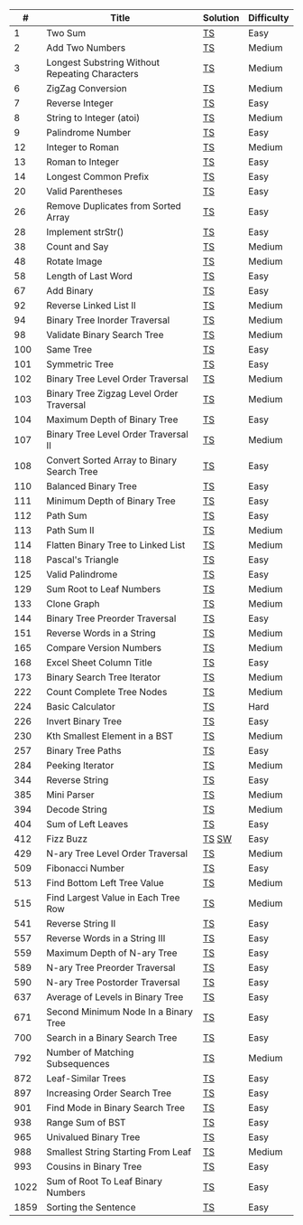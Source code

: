| #   | Title                                                      | Solution                 | Difficulty |
| --- | ---------------------------------------------------------- | ------------------------ | ---------- |
| 1   | Two Sum                                                    | [TS][TS1]                | Easy       |
| 2   | Add Two Numbers                                            | [TS][TS2]                | Medium     |
| 3   | Longest Substring Without Repeating Characters             | [TS][TS3]                | Medium     |
| 6   | ZigZag Conversion                                          | [TS][TS6]                | Medium     |
| 7   | Reverse Integer                                            | [TS][TS7]                | Easy       |
| 8   | String to Integer (atoi)                                   | [TS][TS8]                | Medium     |
| 9   | Palindrome Number                                          | [TS][TS9]                | Easy       |
| 12  | Integer to Roman                                           | [TS][TS12]               | Medium     |
| 13  | Roman to Integer                                           | [TS][TS13]               | Easy       |
| 14  | Longest Common Prefix                                      | [TS][TS14]               | Easy       |
| 20  | Valid Parentheses                                          | [TS][TS20]               | Easy       |
| 26  | Remove Duplicates from Sorted Array                        | [TS][TS26]               | Easy       |
| 28  | Implement strStr()                                         | [TS][TS28]               | Easy       |
| 38  | Count and Say                                              | [TS][TS38]               | Medium     |
| 48  | Rotate Image                                               | [TS][TS48]               | Medium     |
| 58  | Length of Last Word                                        | [TS][TS58]               | Easy       |
| 67  | Add Binary                                                 | [TS][TS67]               | Easy       |
| 92  | Reverse Linked List II                                     | [TS][TS92]               | Medium     |
| 94  | Binary Tree Inorder Traversal                              | [TS][TS94]               | Medium     |
| 98  | Validate Binary Search Tree                                | [TS][TS98]               | Medium     |
| 100 | Same Tree                                                  | [TS][TS100]              | Easy       |
| 101 | Symmetric Tree                                             | [TS][TS101]              | Easy       |
| 102 | Binary Tree Level Order Traversal                          | [TS][TS102]              | Medium     |
| 103 | Binary Tree Zigzag Level Order Traversal                   | [TS][TS103]              | Medium     |
| 104 | Maximum Depth of Binary Tree                               | [TS][TS104]              | Easy       |
| 107 | Binary Tree Level Order Traversal II                       | [TS][TS107]              | Medium     |
| 108 | Convert Sorted Array to Binary Search Tree                 | [TS][TS108]              | Easy       |
| 110 | Balanced Binary Tree                                       | [TS][TS110]              | Easy       |
| 111 | Minimum Depth of Binary Tree                               | [TS][TS111]              | Easy       |
| 112 | Path Sum                                                   | [TS][TS112]              | Easy       |
| 113 | Path Sum II                                                | [TS][TS113]              | Medium     |
| 114 | Flatten Binary Tree to Linked List                         | [TS][TS114]              | Medium     |
| 118 | Pascal's Triangle                                          | [TS][TS118]              | Easy       |
| 125 | Valid Palindrome                                           | [TS][TS125]              | Easy       |
| 129 | Sum Root to Leaf Numbers                                   | [TS][TS129]              | Medium     |
| 133 | Clone Graph                                                | [TS][TS133]              | Medium     |
| 144 | Binary Tree Preorder Traversal                             | [TS][TS144]              | Easy       |
| 151 | Reverse Words in a String                                  | [TS][TS151]              | Medium     |
| 165 | Compare Version Numbers                                    | [TS][TS165]              | Medium     |
| 168 | Excel Sheet Column Title                                   | [TS][TS168]              | Easy       |
| 173 | Binary Search Tree Iterator                                | [TS][TS173]              | Medium     |
| 222 | Count Complete Tree Nodes                                  | [TS][TS222]              | Medium     |
| 224 | Basic Calculator                                           | [TS][TS224]              | Hard       |
| 226 | Invert Binary Tree                                         | [TS][TS226]              | Easy       |
| 230 | Kth Smallest Element in a BST                              | [TS][TS230]              | Medium     |
| 257 | Binary Tree Paths                                          | [TS][TS257]              | Easy       |
| 284 | Peeking Iterator                                           | [TS][TS284]              | Medium     |
| 344 | Reverse String                                             | [TS][TS344]              | Easy       |
| 385 | Mini Parser                                                | [TS][TS385]              | Medium     |
| 394 | Decode String                                              | [TS][TS394]              | Medium     |
| 404 | Sum of Left Leaves                                         | [TS][TS404]              | Easy       |
| 412 | Fizz Buzz                                                  | [TS][TS412] [SW][SW412]  | Easy       |
| 429 | N-ary Tree Level Order Traversal                           | [TS][TS429]              | Medium     |
| 509 | Fibonacci Number                                           | [TS][TS509]              | Easy       |
| 513 | Find Bottom Left Tree Value                                | [TS][TS513]              | Medium     |
| 515 | Find Largest Value in Each Tree Row                        | [TS][TS515]              | Medium     |
| 541 | Reverse String II                                          | [TS][TS541]              | Easy       |
| 557 | Reverse Words in a String III                              | [TS][TS557]              | Easy       |
| 559 | Maximum Depth of N-ary Tree                                | [TS][TS559]              | Easy       |
| 589 | N-ary Tree Preorder Traversal                              | [TS][TS589]              | Easy       |
| 590 | N-ary Tree Postorder Traversal                             | [TS][TS590]              | Easy       |
| 637 | Average of Levels in Binary Tree                           | [TS][TS637]              | Easy       |
| 671 | Second Minimum Node In a Binary Tree                       | [TS][TS671]              | Easy       |
| 700 | Search in a Binary Search Tree                             | [TS][TS700]              | Easy       |
| 792 | Number of Matching Subsequences                            | [TS][TS792]              | Medium     |
| 872 | Leaf-Similar Trees                                         | [TS][TS872]              | Easy       |
| 897 | Increasing Order Search Tree                               | [TS][TS897]              | Easy       |
| 901 | Find Mode in Binary Search Tree                            | [TS][TS901]              | Easy       |
| 938 | Range Sum of BST                                           | [TS][TS938]              | Easy       |
| 965 | Univalued Binary Tree                                      | [TS][TS965]              | Easy       |
| 988 | Smallest String Starting From Leaf                         | [TS][TS988]              | Medium     |
| 993 | Cousins in Binary Tree                                     | [TS][TS993]              | Easy       |
| 1022| Sum of Root To Leaf Binary Numbers                         | [TS][TS1022]             | Easy       |
| 1859| Sorting the Sentence                                       | [TS][TS1859]             | Easy       |

[TS1]: ./src/easy/two-sum/two-sum.ts
[TS2]: ./src/medium/add-two-numbers/add-two-numbers.ts
[TS3]: ./src/medium/longest-substring-without-repeating-characters/longest-substring-without-repeating-characters.ts
[TS6]: ./src/medium/zig-zag-conversion/zig-zag-conversion.ts
[TS7]: ./src/easy/reverse-integer/reverse-integer.ts
[TS8]: ./src/medium/string-to-integer/string-to-integer.ts
[TS9]: ./src/easy/palindrome-number/palindrome-number.ts
[TS12]: ./src/medium/integer-to-roman/integer-to-roman.ts
[TS13]: ./src/easy/roman-to-integer/roman-to-integer.ts
[TS14]: ./src/easy/longest-common-prefix/longest-common-prefix.ts
[TS20]: ./src/easy/valid-parentheses/valid-parentheses.ts
[TS26]: ./src/easy/remove-duplicates-from-sorted-array/remove-duplicates-from-sorted-array.ts
[TS28]: ./src/easy/str-str/str-str.ts
[TS38]: ./src/medium/count-and-say/count-and-say.ts
[TS48]: ./src/medium/rotate-image/rotate-image.ts
[TS58]: ./src/easy/length-of-last-word/length-of-last-word.ts
[TS67]: ./src/easy/add-binary/add-binary.ts
[TS92]: ./src/medium/reverse-linked-list-ii/reverse-linked-list-ii.ts
[TS94]: ./src/medium/binary-tree-level-order-traversal/binary-tree-level-order-traversal.ts
[TS98]: ./src/medium/validate-binary-search-tree/validate-binary-search-tree.ts
[TS100]: ./src/easy/same-tree/same-tree.ts
[TS101]: ./src/easy/symmetric-tree/symmetric-tree.ts
[TS102]: ./src/medium/binary-tree-level-order-traversal/binary-tree-level-order-traversal.ts
[TS103]: ./src/medium/binary-tree-zigzag-level-order-traversal/binary-tree-zigzag-level-order-traversal.ts
[TS104]: ./src/easy/maximum-depth-of-binary-tree/maximum-depth-of-binary-tree.ts
[TS107]: ./src/medium/binary-tree-level-order-traversal-ii/binary-tree-level-order-traversal-ii.ts
[TS108]: ./src/easy/convert-sorted-array-to-binary-search-tree/convert-sorted-array-to-binary-search-tree.ts
[TS110]: ./src/easy/balanced-binary-tree/balanced-binary-tree.ts
[TS111]: ./src/easy/minimum-depth-of-binary-tree/minimum-depth-of-binary-tree.ts
[TS112]: ./src/easy/path-sum/path-sum.ts
[TS113]: ./src/medium/path-sum-ii/path-sum-ii.ts
[TS114]: ./src/medium/flatten-binary-tree-to-linked-list/flatten-binary-tree-to-linked-list.ts
[TS118]: ./src/easy/pascals-triangle/pascals-triangle.ts
[TS125]: ./src/easy/valid-palindrome/valid-palindrome.ts
[TS129]: ./src/medium/sum-root-to-leaf-numbers/sum-root-to-leaf-numbers.ts
[TS133]: ./src/medium/clone-graph/clone-graph.ts
[TS144]: ./src/easy/binary-tree-preorder-traversal/binary-tree-preorder-traversal.ts
[TS151]: ./src/medium/reverse-words-in-a-string/reverse-words-in-a-string.ts
[TS165]: ./src/medium/compare-version-numbers/compare-version-numbers.ts
[TS168]: ./src/easy/excel-sheet-column-title/excel-sheet-column-title.ts
[TS173]: ./src/medium/binary-search-tree-iterator
[TS222]: ./src/medium/count-complete-tree-nodes/count-complete-tree-nodes.ts
[TS224]: ./src/hard/basic-calculator/basic-calculator.ts
[TS226]: ./src/easy/invert-binary-tree/invert-binary-tree.ts
[TS230]: ./src/medium/k-th-smallest-element-in-a-bst/k-th-smallest-element-in-a-bst.ts
[TS257]: ./src/easy/binary-tree-paths/binary-tree-paths.ts
[TS284]: ./src/medium/peeking-iterator/peeking-iterator.ts
[TS344]: ./src/easy/reverse-string/reverse-string.ts
[TS385]: ./src/medium/mini-parser/mini-parser.ts
[TS394]: ./src/medium/decode-string/decode-string.ts
[TS404]: ./src/easy/sum-of-left-leaves/sum-of-left-leaves.ts
[TS412]: ./src/easy/fizz-buzz/fizz-buzz.ts
[SW412]: ./src/easy/fizz-buzz/FizzBuzz.swift
[TS429]: ./src/medium/n-ary-tree-level-order-traversal/n-ary-tree-level-order-traversal.ts
[TS509]: ./src/easy/fibonacci-number/fibonacci-number.ts
[TS513]: ./src/medium/find-bottom-left-tree-value/find-bottom-left-tree-value.ts
[TS515]: ./src/medium/find-largest-value-in-each-tree-row/find-largest-value-in-each-tree-row.ts
[TS541]: ./src/easy/reverse-string-ii/reverse-string-ii.ts
[TS557]: ./src/easy/reverse-words-in-a-string-iii/reverse-words-in-a-string-iii.ts
[TS559]: ./src/easy/maximum-depth-of-n-ary-tree/maximum-depth-of-n-ary-tree.ts
[TS589]: ./src/easy/n-ary-tree-preorder-traversal/n-ary-tree-preorder-traversal.ts
[TS590]: ./src/easy/n-ary-tree-postorder-traversal/n-ary-tree-postorder-traversal.ts
[TS637]: ./src/easy/average-of-levels-in-binary-tree/average-of-levels-in-binary-tree.ts
[TS671]: ./src/easy/second-minimum-node-in-a-binary-tree/second-minimum-node-in-a-binary-tree.ts
[TS700]: ./src/easy/search-in-a-binary-search-tree/search-in-a-binary-search-tree.ts
[TS792]: ./src/medium/number-of-matching-subsequences/number-of-matching-subsequences.ts
[TS872]: ./src/easy/leaf-similar-trees/leaf-similar-trees.ts
[TS897]: ./src/easy/increasing-order-search-tree/increasing-order-search-tree.ts
[TS901]: ./src/easy/find-mode-in-binary-search-tree/find-mode-in-binary-search-tree.ts
[TS938]: ./src/easy/range-sum-of-bst/range-sum-of-bst.ts
[TS965]: ./src/easy/univalued-binary-tree/univalued-binary-tree.ts
[TS988]: ./src/medium/smallest-string-starting-from-leaf/smallest-string-starting-from-leaf.ts
[TS993]: ./src/easy/cousins-in-binary-tree/cousins-in-binary-tree.ts
[TS1022]: ./src/easy/sum-of-root-to-leaf-binary-numbers/sum-of-root-to-leaf-binary-numbers.ts
[TS1859]: ./src/easy/sorting-the-sentence/sorting-the-sentence.ts
